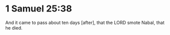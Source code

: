 # 1 Samuel 25:38

And it came to pass about ten days [after], that the LORD smote Nabal, that he died.